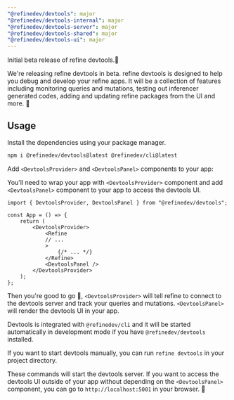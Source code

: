 ```yaml
---
"@refinedev/devtools": major
"@refinedev/devtools-internal": major
"@refinedev/devtools-server": major
"@refinedev/devtools-shared": major
"@refinedev/devtools-ui": major
---
```


Initial beta release of refine devtools.🎉

We're releasing refine devtools in beta. refine devtools is designed to help you debug and develop your refine apps. It will be a collection of features including monitoring queries and mutations, testing out inferencer generated codes, adding and updating refine packages from the UI and more. 🤯

## Usage

Install the dependencies using your package manager.

```bash
npm i @refinedev/devtools@latest @refinedev/cli@latest
```

Add `<DevtoolsProvider>` and `<DevtoolsPanel>` components to your app:

You'll need to wrap your app with `<DevtoolsProvider>` component and add `<DevtoolsPanel>` component to your app to access the devtools UI.

```tsx
import { DevtoolsProvider, DevtoolsPanel } from "@refinedev/devtools";

const App = () => {
    return (
        <DevtoolsProvider>
            <Refine
            // ...
            >
                {/* ... */}
            </Refine>
            <DevtoolsPanel />
        </DevtoolsProvider>
    );
};
```

Then you're good to go 🙌, `<DevtoolsProvider>` will tell refine to connect to the devtools server and track your queries and mutations. `<DevtoolsPanel>` will render the devtools UI in your app.

Devtools is integrated with `@refinedev/cli` and it will be started automatically in development mode if you have `@refinedev/devtools` installed.

If you want to start devtools manually, you can run `refine devtools` in your project directory.

These commands will start the devtools server. If you want to access the devtools UI outside of your app without depending on the `<DevtoolsPanel>` component, you can go to `http://localhost:5001` in your browser. 🚀
